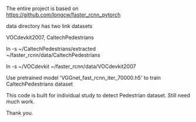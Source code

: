 The entire project is based on https://github.com/longcw/faster_rcnn_pytorch

data directory has two link datasets

VOCdevkit2007, CaltechPedestrians

ln -s ~/CaltechPedestrians/extracted ~/faster_rcnn/data/CaltechPedestrians

ln -s ~/VOCdevkit ~/faster_rcnn/data/VOCdevkit2007

Use pretrained model 'VGGnet_fast_rcnn_iter_70000.h5' to train CaltechPedestrians dataset

This code is built for individual study to detect Pedestrian dataset.
Still need much work.

Thank you.

